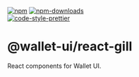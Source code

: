 [![npm][npm-image]][npm-url]
[![npm-downloads][npm-downloads-image]][npm-url]
<br />
[![code-style-prettier][code-style-prettier-image]][code-style-prettier-url]

[code-style-prettier-image]: https://img.shields.io/badge/code_style-prettier-ff69b4.svg?style=flat-square
[code-style-prettier-url]: https://github.com/prettier/prettier
[npm-downloads-image]: https://img.shields.io/npm/dm/@wallet-ui/react-gill/latest.svg?style=flat
[npm-image]: https://img.shields.io/npm/v/@wallet-ui/react-gill/latest.svg?style=flat
[npm-url]: https://www.npmjs.com/package/@wallet-ui/react-gill/v/latest

# @wallet-ui/react-gill

React components for Wallet UI.
